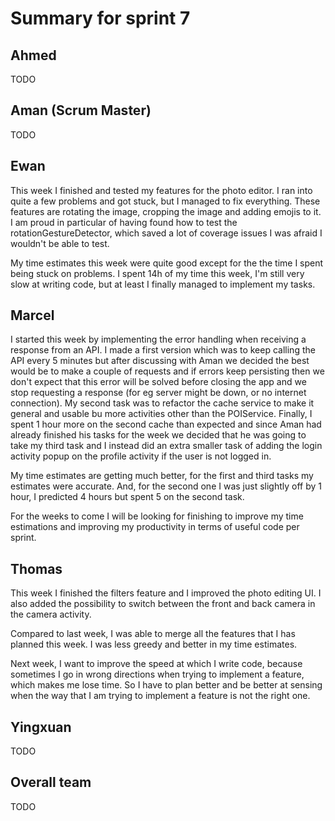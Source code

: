 # Summary for sprint 7

## Ahmed

TODO

## Aman (Scrum Master)

TODO

## Ewan 

This week I finished and tested my features for the photo editor. I ran into quite a few problems and got stuck, but I managed to fix everything. These features are rotating the image, cropping the image and adding emojis to it. I am proud in particular of having found how to test the rotationGestureDetector, which saved a lot of coverage issues I was afraid I wouldn't be able to test.

My time estimates this week were quite good except for the the time I spent being stuck on problems. I spent 14h of my time this week, I'm still very slow at writing code, but at least I finally managed to implement my tasks.

## Marcel 

I started this week by implementing the error handling when receiving a response from an API. I made a first version which was to keep calling the API every 5 minutes but after discussing with Aman we decided the best would be to make a couple of requests and if errors keep persisting then we don't expect that this error will be solved before closing the app and we stop requesting a response (for eg server might be down, or no internet connection). My second task was to refactor the cache service to make it general and usable bu more activities other than the POIService. Finally, I spent 1 hour more on the second cache than expected and since Aman had already finished his tasks for the week we decided that he was going to take my third task and I instead did an extra smaller task of adding the login activity popup on the profile activity if the user is not logged in.

My time estimates are getting much better, for the first and third tasks my estimates were accurate. And, for the second one I was just slightly off by 1 hour, I predicted 4 hours but spent 5 on the second task.

For the weeks to come I will be looking for finishing to improve my time estimations and improving my productivity in terms of useful code per sprint.

## Thomas

This week I finished the filters feature and I improved the photo editing UI. I also added the possibility to switch between the front and back camera in the camera activity.

Compared to last week, I was able to merge all the features that I has planned this week. I was less greedy and better in my time estimates.

Next week, I want to improve the speed at which I write code, because sometimes I go in wrong directions when trying to implement a feature, which makes me lose time. So I have to plan better and be better at sensing when the way that I am trying to implement a feature is not the right one.

## Yingxuan

TODO

## Overall team

TODO

